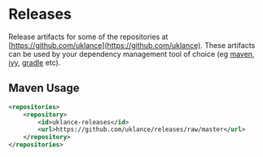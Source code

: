 Releases
========

Release artifacts for some of the repositories at [https://github.com/uklance](https://github.com/uklance). These
artifacts can be used by your dependency management tool of choice (eg [maven](http://maven.apache.org/), 
[ivy](http://ant.apache.org/ivy/), [gradle](http://www.gradle.org/) etc).

Maven Usage
-----------

```xml
<repositories>
    <repository>
        <id>uklance-releases</id>
        <url>https://github.com/uklance/releases/raw/master</url>
    </repository>
</repositories>
```

